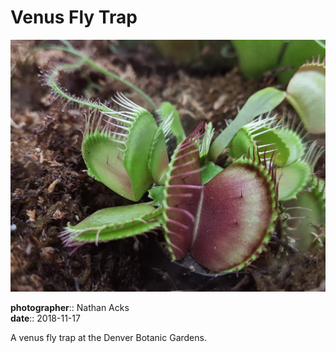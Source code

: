 # Venus Fly Trap

![The open "mouth" of a venus fly trap](assets/2018-11-17-venus-fly-trap.webp)

**photographer**:: Nathan Acks  
**date**:: 2018-11-17

A venus fly trap at the Denver Botanic Gardens.
